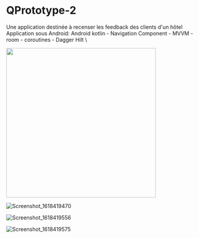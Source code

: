 # QPrototype-2

Une application destinée à recenser les feedback des clients d'un hôtel
Application sous Android: Android kotlin - Navigation Component - MVVM - room - coroutines - Dagger Hilt
\

<image with="200" height="400" src="https://user-images.githubusercontent.com/17643857/114750061-3d8af100-9d5c-11eb-83cf-9187788ba31e.png"/>

![Screenshot_1618419470](https://user-images.githubusercontent.com/17643857/114750072-3fed4b00-9d5c-11eb-8e65-a2e4bb20c3a9.png)

![Screenshot_1618419556](https://user-images.githubusercontent.com/17643857/114750085-4380d200-9d5c-11eb-9a36-37661537e6e5.png)

![Screenshot_1618419575](https://user-images.githubusercontent.com/17643857/114750098-467bc280-9d5c-11eb-8474-72d8801f352d.png)
